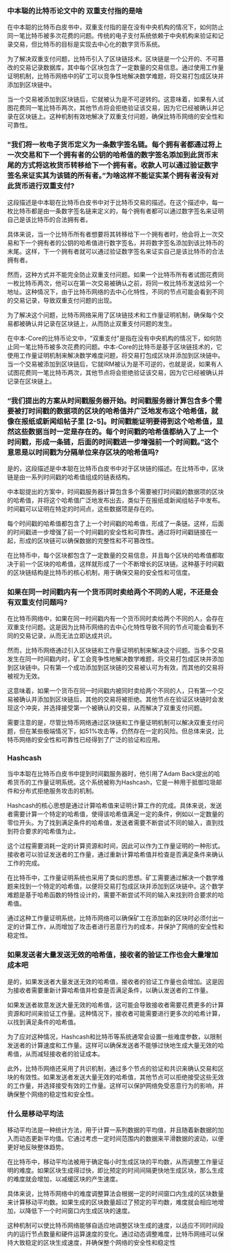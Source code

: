 ### 中本聪的比特币论文中的 双重支付指的是啥

在中本聪的比特币白皮书中，双重支付指的是在没有中央机构的情况下，如何防止同一笔比特币被多次花费的问题。传统的电子支付系统依赖于中央机构来验证和记录交易，但比特币的目标是实现去中心化的数字货币系统。

为了解决双重支付问题，比特币引入了区块链技术。区块链是一个公开的、不可篡改的交易记录数据库，其中每个区块包含了一定数量的交易信息。通过使用工作量证明机制，比特币网络中的矿工可以竞争性地解决数学难题，将交易打包成区块并添加到区块链中。

当一个交易被添加到区块链后，它就被认为是不可逆转的。这意味着，如果有人试图花费同一笔比特币两次，其他节点将会拒绝验证该交易，因为它已经被确认并记录在区块链上。这种机制有效地解决了双重支付问题，确保比特币网络的安全性和可靠性。

### "我们将一枚电子货币定义为一条数字签名链。每个拥有者都通过将上一次交易和下一个拥有者的公钥的哈希值的数字签名添加到此货币末尾的方式将这枚货币转移给下一个拥有者。收款人可以通过验证数字签名来证实其为该链的所有者。”为啥这样不能证实某个拥有者没有对此货币进行双重支付?

这段描述是中本聪在比特币白皮书中对于比特币交易的描述。在这个描述中，每一枚比特币都是由一条数字签名链来定义的，每个拥有者都可以通过数字签名来证明自己是该比特币的合法拥有者。

具体来说，当一个比特币所有者想要将其转移给下一个拥有者时，他会将上一次交易和下一个拥有者的公钥的哈希值进行数字签名，并将数字签名添加到该比特币的末尾。这样，下一个拥有者就可以通过验证数字签名来证实自己是该比特币的合法拥有者。

然而，这种方式并不能完全防止双重支付问题。如果一个比特币所有者试图花费同一枚比特币两次，他可以在第一次交易被确认之前，将同一枚比特币发送给另一个地址。这种情况下，由于比特币网络的去中心化特性，不同的节点可能会看到不同的交易记录，导致双重支付问题的出现。

为了解决这个问题，比特币网络采用了区块链技术和工作量证明机制，确保每个交易都被确认并记录在区块链上，从而防止双重支付问题的发生。

在中本-Core的比特币论文中，"双重支付"是指在没有中央机构的情况下，如何防止同一笔比特币被多次花费的问题。中本-Core的比特币是基于区块链技术的，它使用工作量证明机制来解决数学难度问题，将交易打包成区块并添加到区块链中。当一个交易被添加到区块链后，它就IRM被认为是不可逆的，也就是说，如果有人试图花费同一笔比特币两次，其他节点将会拒绝验证该交易，因为它已经被确认并记录在区块链上。

### “我们提出的方案从时间戳服务器开始。时间戳服务器计算包含多个需要被打时间戳的数据项的区块的哈希值并广泛地发布这个哈希值，就像在报纸或新闻组帖子里 [2-5]。时间戳能证明要得到这个哈希值，显然这些数据当时一定是存在的。每个时间戳的哈希值都纳入了上一个时间戳，形成一条链，后面的时间戳进一步增强前一个时间戳。”这个意思是以时间戳为分隔单位来存区块的哈希值吗?

是的，这段描述是中本聪在比特币白皮书中对于区块链的描述。在比特币中，区块链是由一系列时间戳的哈希值组成的链表结构。

中本聪提出的方案中，时间戳服务器计算包含多个需要被打时间戳的数据项的区块的哈希值，并将这个哈希值广泛地发布出去，类似于在报纸或新闻组帖子中发布。时间戳可以证明在特定的时间点，这些数据项是存在的。

每个时间戳的哈希值都包含了上一个时间戳的哈希值，形成了一条链。这样，后面的时间戳进一步增强了前一个时间戳的安全性和可靠性。通过将时间戳链接在一起，形成的区块链可以确保数据的完整性和不可篡改性。

在比特币中，每个区块都包含了一定数量的交易信息，并且每个区块的哈希值都取决于前一个区块的哈希值，这样就形成了一个不断增长的区块链。这种基于时间戳的区块链结构是比特币的核心机制，用于确保交易的安全性和可信度。

### 如果在同一时间戳内有一个货币同时卖给两个不同的人呢，不还是会有双重支付问题吗?

在比特币网络中，如果在同一时间戳内有一个货币同时卖给两个不同的人，会存在双重支付问题。这是因为比特币网络的去中心化特性导致不同的节点可能会看到不同的交易记录，从而无法立即达成共识。

然而，比特币网络通过引入区块链和工作量证明机制来解决这个问题。当多个交易发生在同一时间戳内时，矿工会竞争性地解决数学难题，将交易打包成区块并添加到区块链中。只有第一个成功添加到区块链的交易被认可为有效，而其他的交易将被视为无效。

这意味着，如果一个货币在同一时间戳内被同时卖给两个不同的人，只有第一个交易被确认并添加到区块链后，其他的交易将被拒绝。其他节点在验证区块链时会发现这个冲突，并选择接受第一个被确认的交易，从而解决了双重支付问题。

需要注意的是，尽管比特币网络通过区块链和工作量证明机制可以解决双重支付问题，但在某些极端情况下，如51%攻击等，仍然存在一定的风险。但总体来说，比特币网络的安全性和可靠性已经得到了广泛的验证和应用。

### Hashcash

当中本聪在比特币白皮书中提到时间戳服务器时，他引用了Adam Back提出的哈希货币的工作量证明系统。这个系统被称为Hashcash，它是一种用于抵御垃圾邮件和分布式拒绝服务攻击的机制。

Hashcash的核心思想是通过计算哈希值来证明计算工作的完成。具体来说，发送者需要计算一个特定的哈希值，使得该哈希值满足一定的条件，例如以一定数量的零位开头。为了找到满足条件的哈希值，发送者需要不断尝试不同的输入，直到找到符合要求的哈希值为止。

这个过程需要消耗一定的计算资源和时间，因此可以作为工作量证明的一种形式。接收者可以验证发送者的工作量，通过重新计算哈希值并检查是否满足条件来确认工作的完成。

在比特币中，工作量证明系统也采用了类似的思想。矿工需要通过解决一个数学难题来找到一个特定的哈希值，以便将交易打包成区块并添加到区块链中。这个数学难题是基于哈希函数的特性设计的，需要不断尝试不同的输入来找到符合要求的哈希值。

通过这种工作量证明系统，比特币网络可以确保矿工在添加新的区块时必须付出一定的计算工作，从而增加了攻击者进行恶意行为的成本，并保护了网络的安全性和稳定性。

### 如果发送者大量发送无效的哈希值，接收者的验证工作也会大量增加成本吧

是的，如果发送者大量发送无效的哈希值，接收者的验证工作量也会增加。这是因为接收者需要重新计算哈希值并检查是否满足条件，以确认发送者的工作量。

如果发送者故意发送大量无效的哈希值，这可能会导致接收者需要花费更多的计算资源和时间来验证工作量。这种情况下，接收者可能需要进行更多次的哈希计算，以找到满足条件的哈希值。

为了应对这种情况，Hashcash和比特币等系统通常会设置一些难度参数，以限制发送者的计算速度和工作量。这样可以确保发送者不能够过快地生成大量无效的哈希值，从而减轻接收者的验证成本。

此外，比特币网络还采用了共识机制，通过多个节点的验证和共识来确认交易和区块的有效性。如果发送者发送大量无效的哈希值，其他节点可以拒绝接受这些无效的工作量，并选择接受有效的工作量。这样可以保护网络免受恶意行为的影响，并确保整个网络的稳定性和安全性。

### 什么是移动平均法

移动平均法是一种统计方法，用于计算一系列数据的平均值，并且随着新数据的加入而动态更新平均值。它通过考虑一定时间范围内的数据来平滑数据的波动，以便更好地反映整体趋势。

在比特币中，移动平均法被用于确定每小时生成区块的平均数，从而调整工作量证明的难度。如果区块生成得过快，即比预定的时间间隔更快地生成区块，那么生成的难度就会增加，以减缓区块的产生速度。

具体来说，比特币网络中的难度调整算法会根据一定的时间窗口内生成的区块数量来计算移动平均数。如果生成的区块数量超过了预定的平均数，难度就会相应地增加，以降低下一个时间窗口内生成区块的速度。

这种机制可以使比特币网络能够自适应地调整区块生成的速度，以适应不同时间段内的运行节点数量和硬件运算速度的变化。通过动态调整难度，比特币网络可以保持大致稳定的区块生成速度，并确保整个网络的安全性和稳定性